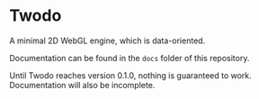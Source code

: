# Twodo

A minimal 2D WebGL engine, which is data-oriented.

Documentation can be found in the `docs` folder of this repository.

Until Twodo reaches version 0.1.0, nothing is guaranteed to work. Documentation will also be incomplete.
